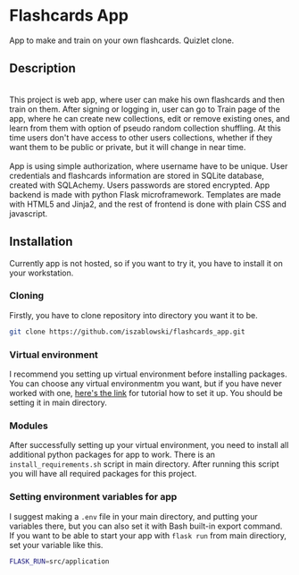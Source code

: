 # Flashcards App
App to make and train on your own flashcards. Quizlet clone.

## Description
<br>This project is web app, where user can make his own flashcards and then train on them. After signing or logging in, user can go to Train page of the app, where he can create new collections, edit or remove existing ones, and learn from them 
with option of pseudo random collection shuffling. At this time users don't have access to other users collections, whether if they want them to be public or private, but it will change in near time.<br>
<br>App is using simple authorization, where username have to be unique. User credentials and flashcards information are stored in SQLite database, created with SQLAchemy.
Users passwords are stored encrypted. App backend is made with python Flask microframework. Templates are made with HTML5 and Jinja2, and the rest of frontend is done with plain CSS and javascript.<br>

## Installation

Currently app is not hosted, so if you want to try it, you have to install it on your workstation.

### Cloning

Firstly, you have to clone repository into directory you want it to be.
```bash
git clone https://github.com/iszablowski/flashcards_app.git
```

### Virtual environment

I recommend you setting up virtual environment before installing packages. You can choose any virtual environmentm you want, but if you have never worked with one, [here's the link](https://www.freecodecamp.org/news/how-to-setup-virtual-environments-in-python/) for tutorial how to set it up. You should be setting it in main directory.

### Modules

After successfully setting up your virtual environment, you need to install all additional python packages for app to work. There is an `install_requirements.sh` script in main directory. After running this script you will have all required packages for this project.

### Setting environment variables for app

I suggest making a `.env` file in your main directory, and putting your variables there, but you can also set it with Bash built-in export command.\
If you want to be able to start your app with `flask run` from main directiory, set your variable like this.
```bash
FLASK_RUN=src/application
```
